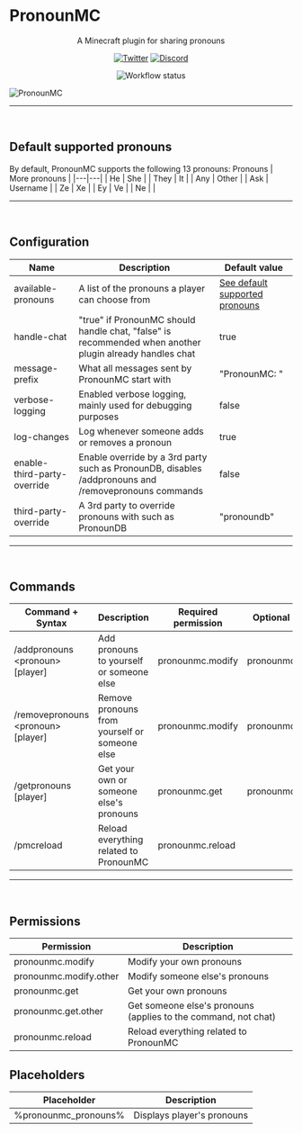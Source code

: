 # PronounMC

<div align="center">
    <p>A Minecraft plugin for sharing pronouns</p>

[![Twitter](https://img.shields.io/badge/%40_Mx_Ace--blue.svg?style=social&logo=Twitter)](https://twitter.com/_Mx_Ace)
[![Discord](https://img.shields.io/badge/AceKiron%20Studio--blue.svg?style=social&logo=Discord)](https://dsc.gg/acekiron-studio)

![Workflow status](https://img.shields.io/github/workflow/status/AceKiron-Community/pronounmc/Build)
</div>

![PronounMC](/Resources/Branding/PronounMCLogo.png?raw=true "PronounMC")

***
<br>
<div id="default-pronouns"></div>

## Default supported pronouns

By default, PronounMC supports the following 13 pronouns:
Pronouns | More pronouns |
|---|---|
| He | She |
| They | It |
| Any | Other |
| Ask | Username |
| Ze | Xe |
| Ey | Ve |
| Ne | |

***
<br>

## Configuration
Name | Description | Default value |
|---|---|---|
| available-pronouns | A list of the pronouns a player can choose from | [See default supported pronouns](#default-pronouns) |
| handle-chat | "true" if PronounMC should handle chat, "false" is recommended when another plugin already handles chat | true |
| message-prefix | What all messages sent by PronounMC start with | "PronounMC: " |
| verbose-logging | Enabled verbose logging, mainly used for debugging purposes | false |
| log-changes | Log whenever someone adds or removes a pronoun | true |
| enable-third-party-override | Enable override by a 3rd party such as PronounDB, disables /addpronouns and /removepronouns commands | false |
| third-party-override | A 3rd party to override pronouns with such as PronounDB | "pronoundb" |

***
<br>

## Commands
Command + Syntax | Description | Required permission | Optional permissions |
|---|---|---|---|
| /addpronouns \<pronoun\> [player] | Add pronouns to yourself or someone else | pronounmc.modify | pronounmc.modify.other |
| /removepronouns \<pronoun\> [player] | Remove pronouns from yourself or someone else | pronounmc.modify | pronounmc.modify.other |
| /getpronouns [player] | Get your own or someone else's pronouns | pronounmc.get | pronounmc.get.other |
| /pmcreload | Reload everything related to PronounMC | pronounmc.reload | |

***
<br>

## Permissions
Permission | Description |
|---|---|
| pronounmc.modify | Modify your own pronouns |
| pronounmc.modify.other | Modify someone else's pronouns |
| pronounmc.get | Get your own pronouns |
| pronounmc.get.other | Get someone else's pronouns (applies to the command, not chat) |
| pronounmc.reload | Reload everything related to PronounMC |

## Placeholders
Placeholder | Description |
|---|---|
|%pronounmc_pronouns% | Displays player's pronouns |

